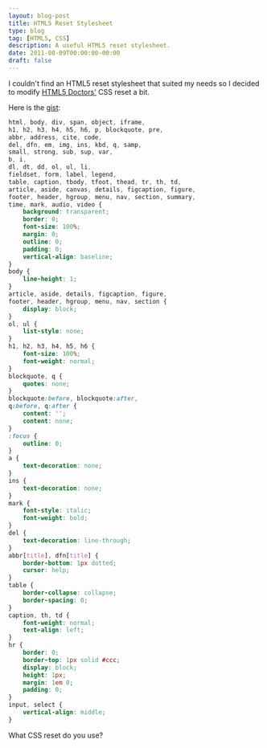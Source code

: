 ```yaml
---
layout: blog-post
title: HTML5 Reset Stylesheet
type: blog
tag: [HTML5, CSS]
description: A useful HTML5 reset stylesheet.
date: 2011-08-09T00:00:00-00:00
draft: false
---
```

I couldn't find an HTML5 reset stylesheet that suited my needs so I decided to modify [HTML5 Doctors'](http://html5doctor.com/html-5-reset-stylesheet/) CSS reset a bit.

Here is the [gist](https://gist.github.com/miguelmota/5039687):

```css
html, body, div, span, object, iframe,
h1, h2, h3, h4, h5, h6, p, blockquote, pre,
abbr, address, cite, code,
del, dfn, em, img, ins, kbd, q, samp,
small, strong, sub, sup, var,
b, i,
dl, dt, dd, ol, ul, li,
fieldset, form, label, legend,
table, caption, tbody, tfoot, thead, tr, th, td,
article, aside, canvas, details, figcaption, figure,
footer, header, hgroup, menu, nav, section, summary,
time, mark, audio, video {
    background: transparent;
    border: 0;
    font-size: 100%;
    margin: 0;
    outline: 0;
    padding: 0;
    vertical-align: baseline;
}
body {
    line-height: 1;
}
article, aside, details, figcaption, figure,
footer, header, hgroup, menu, nav, section {
    display: block;
}
ol, ul {
    list-style: none;
}
h1, h2, h3, h4, h5, h6 {
    font-size: 100%;
    font-weight: normal;
}
blockquote, q {
    quotes: none;
}
blockquote:before, blockquote:after,
q:before, q:after {
    content: '';
    content: none;
}
:focus {
    outline: 0;
}
a {
    text-decoration: none;
}
ins {
    text-decoration: none;
}
mark {
    font-style: italic;
    font-weight: bold;
}
del {
    text-decoration: line-through;
}
abbr[title], dfn[title] {
    border-bottom: 1px dotted;
    cursor: help;
}
table {
    border-collapse: collapse;
    border-spacing: 0;
}
caption, th, td {
    font-weight: normal;
    text-align: left;
}
hr {
    border: 0;
    border-top: 1px solid #ccc;
    display: block;
    height: 1px;
    margin: 1em 0;
    padding: 0;
}
input, select {
    vertical-align: middle;
}
```

What CSS reset do you use?